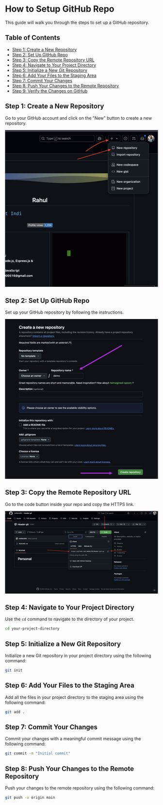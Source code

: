 # How to Setup GitHub Repo

This guide will walk you through the steps to set up a GitHub repository.

## Table of Contents

- [Step 1: Create a New Repository](#step-1-create-a-new-repository)
- [Step 2: Set Up GitHub Repo](#step-2-set-up-github-repo)
- [Step 3: Copy the Remote Repository URL](#step-3-copy-the-remote-repository-url)
- [Step 4: Navigate to Your Project Directory](#step-4-navigate-to-your-project-directory)
- [Step 5: Initialize a New Git Repository](#step-5-initialize-a-new-git-repository)
- [Step 6: Add Your Files to the Staging Area](#step-6-add-your-files-to-the-staging-area)
- [Step 7: Commit Your Changes](#step-7-commit-your-changes)
- [Step 8: Push Your Changes to the Remote Repository](#step-8-push-your-changes-to-the-remote-repository)
- [Step 9: Verify the Changes on GitHub](#step-9-verify-the-changes-on-github)

## Step 1: Create a New Repository

Go to your GitHub account and click on the "New" button to create a new repository.

![Create Repository](./assets/1.png)

## Step 2: Set Up GitHub Repo

Set up your GitHub repository by following the instructions.

![Set Up Repo](./assets/2.png)

## Step 3: Copy the Remote Repository URL

Go to the code button inside your repo and copy the HTTPS link.

![Copy URL](./assets/3.png)

## Step 4: Navigate to Your Project Directory

Use the `cd` command to navigate to the directory of your project.

```sh
cd your-project-directory
```

## Step 5: Initialize a New Git Repository
Initialize a new Git repository in your project directory using the following command:
```sh
git init
```
## Step 6: Add Your Files to the Staging Area

Add all the files in your project directory to the staging area using the following command:

```sh
git add .
```

## Step 7: Commit Your Changes

Commit your changes with a meaningful commit message using the following command:
```sh
git commit -m "Initial commit"
```

## Step 8: Push Your Changes to the Remote Repository

Push your changes to the remote repository using the following command:
```sh
git push -u origin main
```
